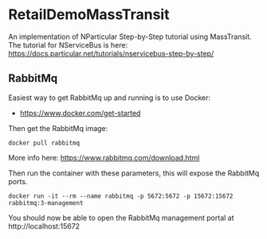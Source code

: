 # RetailDemoMassTransit
An implementation of NParticular Step-by-Step tutorial using MassTransit.
The tutorial for NServiceBus is here: https://docs.particular.net/tutorials/nservicebus-step-by-step/ 

## RabbitMq 
Easiest way to get RabbitMq up and running is to use Docker:

- https://www.docker.com/get-started

Then get the RabbitMq image:

```
docker pull rabbitmq
```
More info here: https://www.rabbitmq.com/download.html

Then run the container with these parameters, this will expose the RabbitMq ports.

```
docker run -it --rm --name rabbitmq -p 5672:5672 -p 15672:15672 rabbitmq:3-management
```

You should now be able to open the RabbitMq management portal at http://localhost:15672
